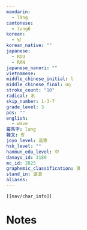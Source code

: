 ```yaml
---
mandarin:
  - làng
cantonese:
  - long6
korean:
  - 낭
korean_native: ""
japanese:
  - ROU
  - RAN
japanese_nanori: ""
vietnamese:
middle_chinese_initial: l
middle_chinese_final: ɑŋ
stroke_count: "10"
radical: 水
skip_number: 1-3-7
grade_level: 3
pos: ""
english:
  - wave
羅馬字: lang
韓文: 랑
joyo_level: 高等
hsk_level: ""
hanmun_edu_level: 中
danayo_id: 3180
mc_id: 2825
graphemic_classification: 良
stand_in: 波浪
aliases:
---
```

```meta-bind-embed
[[nav/char_info]]
```

# Notes
